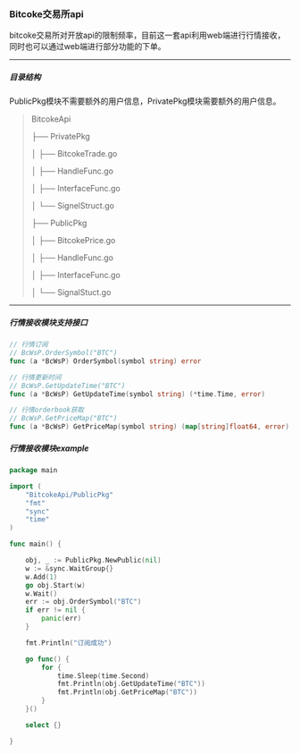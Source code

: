 ### Bitcoke交易所api 

bitcoke交易所对开放api的限制频率，目前这一套api利用web端进行行情接收，同时也可以通过web端进行部分功能的下单。

***

##### 目录结构

PublicPkg模块不需要额外的用户信息，PrivatePkg模块需要额外的用户信息。

> BitcokeApi
>
> ├── PrivatePkg
>
> │   ├── BitcokeTrade.go
>
> │   ├── HandleFunc.go
>
> │   ├── InterfaceFunc.go
>
> │   └── SignelStruct.go
>
> ├── PublicPkg
>
> │   ├── BitcokePrice.go
>
> │   ├── HandleFunc.go
>
> │   ├── InterfaceFunc.go
>
> │   └── SignalStuct.go

***

##### 行情接收模块支持接口

```go
// 行情订阅
// BcWsP.OrderSymbol("BTC")
func (a *BcWsP) OrderSymbol(symbol string) error

// 行情更新时间
// BcWsP.GetUpdateTime("BTC")
func (a *BcWsP) GetUpdateTime(symbol string) (*time.Time, error) 

// 行情orderbook获取
// BcWsP.GetPriceMap("BTC")
func (a *BcWsP) GetPriceMap(symbol string) (map[string]float64, error)

```

##### 行情接收模块example

```go
package main

import (
	"BitcokeApi/PublicPkg"
	"fmt"
	"sync"
	"time"
)

func main() {

	obj, _ := PublicPkg.NewPublic(nil)
	w := &sync.WaitGroup{}
	w.Add(1)
	go obj.Start(w)
	w.Wait()
	err := obj.OrderSymbol("BTC")
	if err != nil {
		panic(err)
	}

	fmt.Println("订阅成功")

	go func() {
		for {
			time.Sleep(time.Second)
			fmt.Println(obj.GetUpdateTime("BTC"))
			fmt.Println(obj.GetPriceMap("BTC"))
		}
	}()

	select {}

}

```

